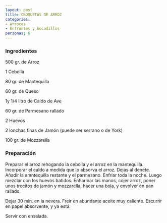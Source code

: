 ```yaml
---
layout: post
title: CROQUETAS DE ARROZ
categories:
- Arroces
- Entrantes y bocadillos
personas: 6 
---
```

<h3>Ingredientes</h3>
500 gr. de Arroz

1 Cebolla

80 gr. de Mantequilla

60 gr. de Queso

1y 1/4 litro de Caldo de Ave

60 gr. de Parmesano rallado

2 Huevos

2 lonchas finas de Jamón (puede ser serrano o de York)

100 gr. de Mozzarella

<h3>Preparación</h3>
Preparar el arroz rehogando la cebolla y el arroz en la mantequilla. Incorporar el caldo a medida que lo absorva el arroz. Dejas al denete. Añadir la amntequilla restante y el parmesano. Enfriar toda la noche. Luego mezclar con los huevos batidos. Enharinar las manos, cojer arroz, poner unos trocitos de jamón y mozzarella, hacer una bola, y envolver en pan rallado.

Dejar 30 min. en la nevera. Freir en abundante aceite muy caliente. Escurrir en papel absorvente, y ya está.

Servir con ensalada.